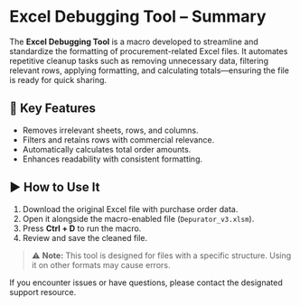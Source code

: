 # Excel Debugging Tool – Summary

The **Excel Debugging Tool** is a macro developed to streamline and standardize the formatting of procurement-related Excel files. It automates repetitive cleanup tasks such as removing unnecessary data, filtering relevant rows, applying formatting, and calculating totals—ensuring the file is ready for quick sharing.

## 🔧 Key Features
- Removes irrelevant sheets, rows, and columns.
- Filters and retains rows with commercial relevance.
- Automatically calculates total order amounts.
- Enhances readability with consistent formatting.

## ▶️ How to Use It
1. Download the original Excel file with purchase order data.
2. Open it alongside the macro-enabled file (`Depurator_v3.xlsm`).
3. Press **Ctrl + D** to run the macro.
4. Review and save the cleaned file.

> ⚠️ **Note:** This tool is designed for files with a specific structure. Using it on other formats may cause errors.

If you encounter issues or have questions, please contact the designated support resource.
